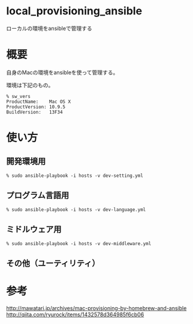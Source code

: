 # local_provisioning_ansible
ローカルの環境をansibleで管理する


# 概要
自身のMacの環境をansibleを使って管理する。

環境は下記のもの。
```
% sw_vers
ProductName:	Mac OS X
ProductVersion:	10.9.5
BuildVersion:	13F34
```

# 使い方

## 開発環境用

```
% sudo ansible-playbook -i hosts -v dev-setting.yml
```

## プログラム言語用

```
% sudo ansible-playbook -i hosts -v dev-language.yml
```


## ミドルウェア用
```
% sudo ansible-playbook -i hosts -v dev-middleware.yml
```


## その他（ユーティリティ）



# 参考

http://mawatari.jp/archives/mac-provisioning-by-homebrew-and-ansible
http://qiita.com/ryurock/items/1432578d364985f6cb06
